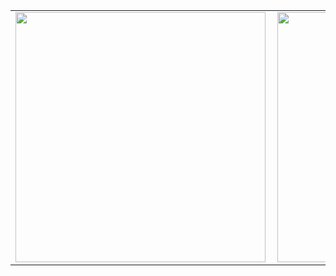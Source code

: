 <center>
<table>
  <tr>
      <td><img width="400px" align="left" src="https://github-readme-stats.vercel.app/api/top-langs/?username=kleberandrade&hide=html&layout=compact&theme=default" /></td>
      <td><img width="400px" align="left" src="https://github-readme-stats.vercel.app/api?username=kleberandrade&theme=default" /></td>
  </tr>  
</table>
</center>

